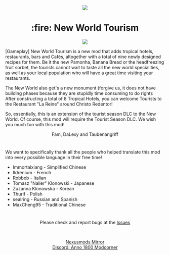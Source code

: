<p align="center">
    <a href="https://git.io/anno-mods"><img src="https://github.com/anno-mods.png"></a>
</p>

<h1 align="center">:fire: New World Tourism</h1>

<p align="center">
    <img src ="https://staticdelivery.nexusmods.com/mods/2820/images/196/196-1630445384-1489610267.jpeg">
</p>

<p align="left">
    [Gameplay] New World Tourism is a new mod that adds tropical hotels, restaurants, bars and Cafés, altogether with a total of nine newly designed recipes for them. Be it the new Pamonha, Banana Bread or the headfreezing fruit sorbet, the tourists cannot wait to taste all the new world specialities, as well as your local population who will have a great time visiting your restaurants.
</p>

<p align="left">
    The New World also get's a new monument (forgive us, it does not have building phases because they are stupidly time consuming to do right): After constructing a total of 8 Tropical Hotels, you can welcome Tourists to the Restaurant "La Reine" around Christo Redentor!
</p>

<p align="left">
    So, essentially, this is an extension of the tourist season DLC to the New World. Of course, this mod will require the Tourist Season DLC.
    We wish you much fun with this mod!
</p>
<p align="center">
    Fam, DaLexy and Taubenangriff
</p>

<h1></h1>

We want to specifically thank all the people who helped translate this mod into every possible language in their free time!

- Immortalxiang - Simplified Chinese
- Ildrenium - French
- Robbob - Italian
- Tomasz "Nalier" Klonowski - Japanese
- Zuzanna Klonowska - Korean
- Thurif - Polish
- sealring - Russian and Spanish
- MaxCheng95 - Traditional Chinese

<h1></h1>

<p align="center">Please check and report bugs at the <a href="https://github.com/anno-mods/New-World-Tourism/issues">Issues</a></p>
<br />
<p align="center"><a href="https://www.nexusmods.com/anno1800/mods/196">Nexusmods Mirror</a> <br/>
<a href="https://discord.com/invite/KtfWbev">Discord: Anno 1800 Modcorner</a></p>
